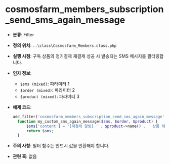 # cosmosfarm_members_subscription_send_sms_again_message

- **분류**: Filter
- **정의 위치**: `..\class\Cosmosfarm_Members.class.php`
- **실행 시점**: 구독 상품의 정기결제 재결제 성공 시 발송되는 SMS 메시지를 필터링합니다.
- **인자 정보**:
  - `$sms (mixed)`: 파라미터 1
  - `$order (mixed)`: 파라미터 2
  - `$product (mixed)`: 파라미터 3
- **예제 코드**:

  ```php
  add_filter('cosmosfarm_members_subscription_send_sms_again_message', 'my_custom_sms_again_message', 10, 3);
    function my_custom_sms_again_message($sms, $order, $product) {
        $sms['content'] = '[재결제 알림] ' . $product->name() . ' 상품 재결제가 완료되었습니다.';
        return $sms;
    }
  ```

- **주의 사항**: 필터 함수는 반드시 값을 반환해야 합니다.
- **관련 훅**: 없음
